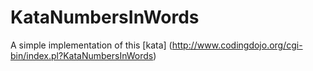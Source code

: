 # KataNumbersInWords

A simple implementation of this [kata] (http://www.codingdojo.org/cgi-bin/index.pl?KataNumbersInWords)


